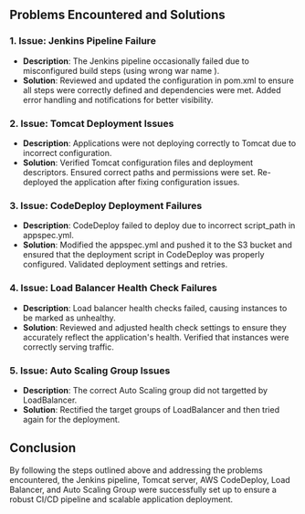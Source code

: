 ## Problems Encountered and Solutions

### 1. **Issue**: Jenkins Pipeline Failure
- **Description**: The Jenkins pipeline occasionally failed due to misconfigured build steps (using wrong war name ).
- **Solution**: Reviewed and updated the configuration in pom.xml to ensure all steps were correctly defined and dependencies were met. Added error handling and notifications for better visibility.

### 2. **Issue**: Tomcat Deployment Issues
- **Description**: Applications were not deploying correctly to Tomcat due to incorrect configuration.
- **Solution**: Verified Tomcat configuration files and deployment descriptors. Ensured correct paths and permissions were set. Re-deployed the application after fixing configuration issues.

### 3. **Issue**: CodeDeploy Deployment Failures
- **Description**: CodeDeploy failed to deploy due to incorrect script_path in appspec.yml.
- **Solution**: Modified the appspec.yml and pushed it to the S3 bucket and ensured that the deployment script in CodeDeploy was properly configured. Validated deployment settings and retries.

### 4. **Issue**: Load Balancer Health Check Failures
- **Description**: Load balancer health checks failed, causing instances to be marked as unhealthy.
- **Solution**: Reviewed and adjusted health check settings to ensure they accurately reflect the application's health. Verified that instances were correctly serving traffic.

### 5. **Issue**: Auto Scaling Group Issues
- **Description**: The correct Auto Scaling group did not targetted by LoadBalancer.
- **Solution**: Rectified the target groups of LoadBalancer and then tried again for the deployment.

## Conclusion

By following the steps outlined above and addressing the problems encountered, the Jenkins pipeline, Tomcat server, AWS CodeDeploy, Load Balancer, and Auto Scaling Group were successfully set up to ensure a robust CI/CD pipeline and scalable application deployment.
